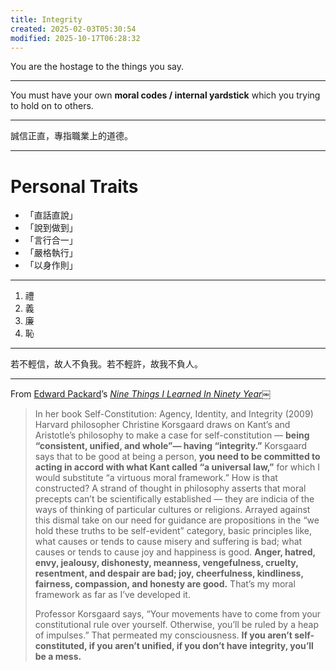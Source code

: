 ```yaml
---
title: Integrity
created: 2025-02-03T05:30:54
modified: 2025-10-17T06:28:32
---
```


You are the hostage to the things you say.

---

You must have your own **moral codes / internal yardstick** which you trying to hold on to others.

---

誠信正直，專指職業上的道德。

---

# Personal Traits

* 「直話直說」
* 「說到做到」
* 「言行合一」
* 「嚴格執行」
* 「以身作則」

---

1. 禮
2. 義
3. 廉
4. 恥

---

若不輕信，故人不負我。若不輕許，故我不負人。

---

From [Edward Packard](https://edwardpackard.com/)’s _[Nine Things I Learned In Ninety Year](https://edwardpackard.com/wp-content/uploads/2025/10/Nine-Things-I-Learned-In-Ninety-Years.pdf)￼_

> In her book Self-Constitution: Agency, Identity, and Integrity (2009) Harvard philosopher Christine Korsgaard draws on Kant’s and Aristotle’s philosophy to make a case for self-constitution — **being “consistent, unified, and whole”— having “integrity.”** Korsgaard says that to be good at being a person, **you need to be committed to acting in accord with what Kant called “a universal law,”** for which I would substitute “a virtuous moral framework.” How is that constructed? A strand of thought in philosophy asserts that moral precepts can’t be scientifically established — they are indicia of the ways of thinking of particular cultures or religions. Arrayed against this dismal take on our need for guidance are propositions in the “we hold these truths to be self-evident” category, basic principles like, what causes or tends to cause misery and suffering is bad; what causes or tends to cause joy and happiness is good. **Anger, hatred, envy, jealousy, dishonesty, meanness, vengefulness, cruelty, resentment, and despair are bad; joy, cheerfulness, kindliness, fairness, compassion, and honesty are good.** That’s my moral framework as far as I’ve developed it.
>
> Professor Korsgaard says, “Your movements have to come from your constitutional rule over yourself. Otherwise, you’ll be ruled by a heap of impulses.” That permeated my consciousness. **If you aren’t self-constituted, if you aren’t unified, if you don’t have integrity, you’ll be a mess.**
